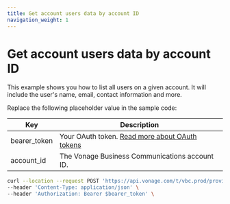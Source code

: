 ```yaml
---
title: Get account users data by account ID
navigation_weight: 1
---
```


# Get account users data by account ID

This example shows you how to list all users on a given account. It will include the user's name, email, contact information and more.

Replace the following placeholder value in the sample code:

| Key        | Description                                                                                            |
|------------|--------------------------------------------------------------------------------------------------------|
| bearer_token | Your OAuth token. [Read more about OAuth tokens](https://developer.nexmo.com/vonage-business-cloud/vbc-apis/getting-started/authentication) |
| account_id | The Vonage Business Communications account ID. |


``` bash
curl --location --request POST 'https://api.vonage.com/t/vbc.prod/provisioning/v1/api/accounts/$account_id/users' \
--header 'Content-Type: application/json' \
--header 'Authorization: Bearer $bearer_token' \
```

